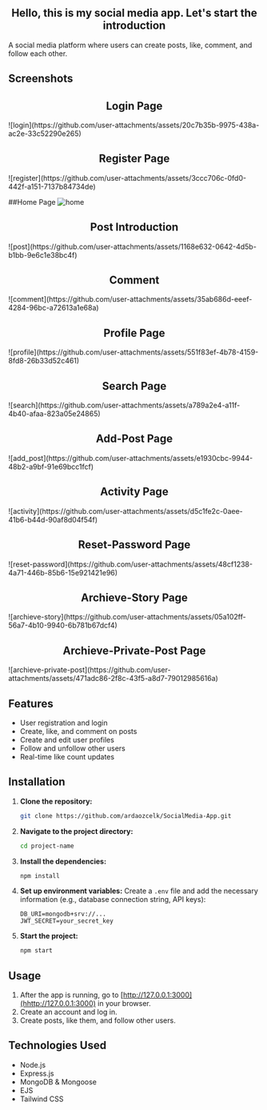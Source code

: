 <h2 align="center">Hello, this is my social media app. Let's start the introduction</h2>

A social media platform where users can create posts, like, comment, and follow each other.

## Screenshots

<h2 align="center">Login Page</h2>
![login](https://github.com/user-attachments/assets/20c7b35b-9975-438a-ac2e-33c52290e265)

<h2 align="center">Register Page</h2>
![register](https://github.com/user-attachments/assets/3ccc706c-0fd0-442f-a151-7137b84734de)

##Home Page
![home](https://github.com/user-attachments/assets/26bfce12-39c8-400f-af23-0b5afd2aaa23)

<h2 align="center">Post Introduction</h2>
![post](https://github.com/user-attachments/assets/1168e632-0642-4d5b-b1bb-9e6c1e38bc4f)

<h2 align="center">Comment</h2>
![comment](https://github.com/user-attachments/assets/35ab686d-eeef-4284-96bc-a72613a1e68a)

<h2 align="center">Profile Page</h2>
![profile](https://github.com/user-attachments/assets/551f83ef-4b78-4159-8fd8-26b33d52c461)

<h2 align="center">Search Page</h2>
![search](https://github.com/user-attachments/assets/a789a2e4-a11f-4b40-afaa-823a05e24865)

<h2 align="center">Add-Post Page</h2>
![add_post](https://github.com/user-attachments/assets/e1930cbc-9944-48b2-a9bf-91e69bcc1fcf)

<h2 align="center">Activity Page</h2>
![activity](https://github.com/user-attachments/assets/d5c1fe2c-0aee-41b6-b44d-90af8d04f54f)

<h2 align="center">Reset-Password Page</h2>
![reset-password](https://github.com/user-attachments/assets/48cf1238-4a71-446b-85b6-15e921421e96)

<h2 align="center">Archieve-Story Page</h2>
![archieve-story](https://github.com/user-attachments/assets/05a102ff-56a7-4b10-9940-6b781b67dcf4)

<h2 align="center">Archieve-Private-Post Page</h2>
![archieve-private-post](https://github.com/user-attachments/assets/471adc86-2f8c-43f5-a8d7-79012985616a)




## Features
- User registration and login
- Create, like, and comment on posts
- Create and edit user profiles
- Follow and unfollow other users
- Real-time like count updates

## Installation

1. **Clone the repository:**
    ```bash
    git clone https://github.com/ardaozcelk/SocialMedia-App.git
    ```
2. **Navigate to the project directory:**
    ```bash
    cd project-name
    ```
3. **Install the dependencies:**
    ```bash
    npm install
    ```
4. **Set up environment variables:**
   Create a `.env` file and add the necessary information (e.g., database connection string, API keys):
    ```plaintext
    DB_URI=mongodb+srv://...
    JWT_SECRET=your_secret_key
    ```
5. **Start the project:**
    ```bash
    npm start
    ```

## Usage
1. After the app is running, go to [http://127.0.0.1:3000](hhttp://127.0.0.1:3000) in your browser.
2. Create an account and log in.
3. Create posts, like them, and follow other users.

## Technologies Used
- Node.js
- Express.js
- MongoDB & Mongoose
- EJS
- Tailwind CSS
